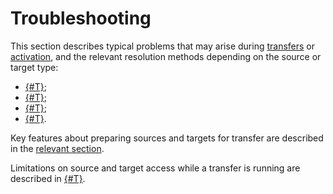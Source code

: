 # Troubleshooting

This section describes typical problems that may arise during [transfers](../concepts/index.md#transfer) or [activation](../operations/transfer.md#activate), and the relevant resolution methods depending on the source or target type:

* [{#T}](mongodb.md);
* [{#T}](mysql.md);
* [{#T}](postgresql.md);
* [{#T}](ydb.md).

Key features about preparing sources and targets for transfer are described in the [relevant section](../operations/prepare.md).

Limitations on source and target access while a transfer is running are described in [{#T}](../operations/db-actions.md).
